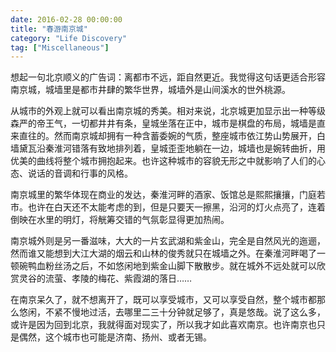 ```yaml
---
date: 2016-02-28 00:00:00
title: "春游南京城"
category: "Life Discovery"
tag: ["Miscellaneous"]
---
```


想起一句北京顺义的广告词：离都市不远，距自然更近。我觉得这句话更适合形容南京城，城墙里是都市井肆的繁华世界，城墙外是山间溪水的世外桃源。

从城市的外观上就可以看出南京城的秀美。相对来说，北京城更加显示出一种等级森严的帝王气，一切都井井有条，皇城坐落在正中，城市是棋盘的布局，城墙是直来直往的。然而南京城却拥有一种含蓄委婉的气质，整座城市依江势山势展开，白墙黛瓦沿秦淮河错落有致地排列着，皇城歪歪地躺在一边，城墙也是婉转曲折，用优美的曲线将整个城市拥抱起来。也许这种城市的容貌无形之中就影响了人们的心态、说话的音调和行事的风格。

南京城里的繁华体现在商业的发达，秦淮河畔的酒家、饭馆总是熙熙攘攘，门庭若市。也许在白天还不太能考虑的到，但是只要天一擦黑，沿河的灯火点亮了，连着倒映在水里的明灯，将觥筹交错的气氛彰显得更加热闹。

南京城外则是另一番滋味，大大的一片玄武湖和紫金山，完全是自然风光的迤逦，然而谁又能想到大江大湖的烟云和山林的俊秀就只在城墙之外。在秦淮河畔喝了一顿碗鸭血粉丝汤之后，不如悠闲地到紫金山脚下散散步。就在城外不远处就可以欣赏灵谷的流萤、孝陵的梅花、紫霞湖的落日……

在南京呆久了，就不想离开了，既可以享受城市，又可以享受自然，整个城市都那么悠闲，不紧不慢地过活，去哪里二三十分钟就足够了，真是悠哉。说了这么多，或许是因为回到北京，我就得面对现实了，所以我才如此喜欢南京。也许南京也只是偶然，这个城市也可能是济南、扬州、或者无锡。